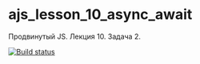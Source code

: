 # ajs_lesson_10_async_await
Продвинутый JS. Лекция 10. Задача 2.

[![Build status](https://ci.appveyor.com/api/projects/status/qvr886gby3h5mjde?svg=true)](https://ci.appveyor.com/project/serviktor050/ajs-lesson-10-async-await)


